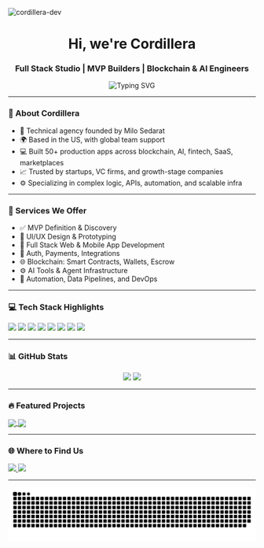 
<p align="left">
  <img src="https://komarev.com/ghpvc/?username=cordillera-dev&label=Profile%20views&color=0e75b6&style=flat" alt="cordillera-dev" />
</p>

<h1 align="center">Hi, we're Cordillera</h1>
<h3 align="center">Full Stack Studio | MVP Builders | Blockchain & AI Engineers</h3>

<p align="center">
  <img src="https://readme-typing-svg.demolab.com?font=Fira+Code&duration=2000&pause=1000&center=true&vCenter=true&width=700&lines=Building+real+products+at+startup+speed.;Smart+Contracts%2C+Web3%2C+AI%2C+SaaS%2C+Infra+%2B+More.;From+idea+to+MVP%2C+we+do+it+all." alt="Typing SVG" />
</p>

---

### 🚀 About Cordillera

- 🧠 Technical agency founded by Milo Sedarat
- 🌍 Based in the US, with global team support
- 💻 Built 50+ production apps across blockchain, AI, fintech, SaaS, marketplaces
- 📈 Trusted by startups, VC firms, and growth-stage companies
- ⚙️ Specializing in complex logic, APIs, automation, and scalable infra

---

### 🧩 Services We Offer

- ✅ MVP Definition & Discovery
- 🎨 UI/UX Design & Prototyping
- 🧱 Full Stack Web & Mobile App Development
- 🔐 Auth, Payments, Integrations
- 🌐 Blockchain: Smart Contracts, Wallets, Escrow
- ⚙️ AI Tools & Agent Infrastructure
- 🧪 Automation, Data Pipelines, and DevOps

---

### 💻 Tech Stack Highlights

<p align="left">
  <img src="https://img.shields.io/badge/-Next.js-black?style=for-the-badge&logo=next.js" />
  <img src="https://img.shields.io/badge/-React-61DAFB?style=for-the-badge&logo=react&logoColor=black" />
  <img src="https://img.shields.io/badge/-TypeScript-3178C6?style=for-the-badge&logo=typescript" />
  <img src="https://img.shields.io/badge/-Node.js-339933?style=for-the-badge&logo=node.js&logoColor=white" />
  <img src="https://img.shields.io/badge/-Docker-2496ED?style=for-the-badge&logo=docker&logoColor=white" />
  <img src="https://img.shields.io/badge/-Solidity-363636?style=for-the-badge&logo=solidity" />
  <img src="https://img.shields.io/badge/-OpenAI-412991?style=for-the-badge&logo=openai" />
  <img src="https://img.shields.io/badge/-Stellar-7D00FF?style=for-the-badge&logo=stellar" />
</p>

---

### 📊 GitHub Stats

<p align="center">
  <img src="https://github-readme-stats.vercel.app/api?username=cordillera-dev&show_icons=true&theme=tokyonight" width="400"/>
  <img src="https://github-readme-streak-stats.herokuapp.com?user=cordillera-dev&theme=tokyonight&hide_border=true" width="400"/>
</p>

---

### 🔥 Featured Projects

<a href="https://github.com/cordillera-dev/lockup-soroban-escrow">
  <img align="center" src="https://github-readme-stats.vercel.app/api/pin/?username=cordillera-dev&repo=lockup-soroban-escrow&theme=gruvbox" />
</a>
<a href="https://github.com/cordillera-dev/nexus-crypto-ecosystem">
  <img align="center" src="https://github-readme-stats.vercel.app/api/pin/?username=cordillera-dev&repo=nexus-crypto-ecosystem&theme=gruvbox" />
</a>

---

### 🌐 Where to Find Us

<p align="left">
  <a href="https://www.cordillera.dev" target="_blank">
    <img src="https://img.shields.io/badge/Visit-cordillera.dev-blueviolet?style=for-the-badge" />
  </a>
  <a href="mailto:milo@cordillera.dev">
    <img src="https://img.shields.io/badge/Email-milo@cordillera.dev-red?style=for-the-badge&logo=gmail&logoColor=white" />
  </a>
</p>

---

<p align="center">
  <img src="https://raw.githubusercontent.com/Platane/snk/output/github-contribution-grid-snake.svg" alt="snake animation" />
</p>
